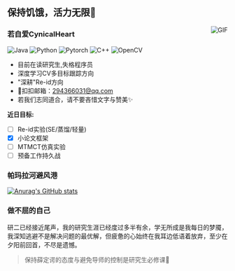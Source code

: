 ## 保持饥饿，活力无限🧆

<img align="right" alt="GIF" src="https://gimg2.baidu.com/image_search/src=http%3A%2F%2Fb-ssl.duitang.com%2Fuploads%2Fitem%2F201510%2F06%2F20151006200400_rSPGE.thumb.700_0.gif&refer=http%3A%2F%2Fb-ssl.duitang.com&app=2002&size=f9999,10000&q=a80&n=0&g=0n&fmt=jpeg?sec=1625990281&t=8f17c1007ecac9e9bebf34be3e6a4ba2" />

### 若自爱CynicalHeart
![Java](https://img.shields.io/badge/-Java-333333?style=flat&logo=Java&logoColor=red)
![Python](https://img.shields.io/badge/-Python-333333?style=flat&logo=Python&logoColor=FCC624)
![Pytorch](https://img.shields.io/badge/-Pytorch-333333?style=flat&logo=Pytorch&logoColor=critical)
![C++](https://img.shields.io/badge/-c++-333333?style=flat&logo=c%2B%2B&&logoColor=blue)
![OpenCV](https://img.shields.io/badge/-OpenCV-333333?style=flat&logo=Opencv&logoColor=brightgreen)

- 目前在读研究生,失格程序员
- 深度学习CV多目标跟踪方向
- "深耕"Re-id方向
- 💬扣扣邮箱：<294366031@qq.com>
- 若我们志同道合，请不要吝惜文字与赞美✨

**近日目标:**
- [ ] Re-id实验(SE/蒸馏/轻量)
- [x] 小论文框架
- [ ] MTMCT仿真实验
- [ ] 预备工作持久战

### 帕玛拉河避风港

[![Anurag's GitHub stats](https://github-readme-stats.vercel.app/api?username=CynicalHeart&hide=prs&show_icons=true&theme=vue)](https://github.com/CynicalHeart/github-readme-stats)

### 做不屈的自己
  
研二已经接近尾声，我的研究生涯已经度过多半有余，学无所成是我每日的梦魇，我深知逃避不是解决问题的最优解，但疲惫的心始终在我耳边低语着放弃，至少在夕阳前回首，不尽是遗憾。

> 保持薛定谔的态度与避免导师的控制是研究生必修课🙂
